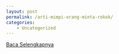 ```yaml
---
layout: post
permalink: /arti-mimpi-orang-minta-rokok/
categories:
    - Uncategorized
---
```


[Baca Selengkapnya](/04)